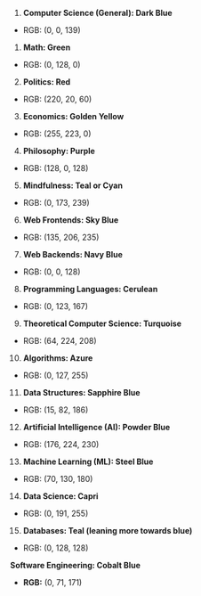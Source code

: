 1. **Computer Science (General): Dark Blue**
- RGB: (0, 0, 139)
1. **Math: Green**
- RGB: (0, 128, 0)
2. **Politics: Red**
- RGB: (220, 20, 60)
3. **Economics: Golden Yellow**
- RGB: (255, 223, 0)
4. **Philosophy: Purple**
- RGB: (128, 0, 128)
5. **Mindfulness: Teal or Cyan**
- RGB: (0, 173, 239)

6. **Web Frontends: Sky Blue**
- RGB: (135, 206, 235)
7. **Web Backends: Navy Blue**
- RGB: (0, 0, 128)
8. **Programming Languages: Cerulean**
- RGB: (0, 123, 167)
9. **Theoretical Computer Science: Turquoise**
- RGB: (64, 224, 208)
10. **Algorithms: Azure**
- RGB: (0, 127, 255)
11. **Data Structures: Sapphire Blue**
- RGB: (15, 82, 186)
12. **Artificial Intelligence (AI): Powder Blue**
- RGB: (176, 224, 230)
13. **Machine Learning (ML): Steel Blue**
- RGB: (70, 130, 180)
14. **Data Science: Capri**
- RGB: (0, 191, 255)
15. **Databases: Teal (leaning more towards blue)**
- RGB: (0, 128, 128)

**Software Engineering: Cobalt Blue**
- **RGB:** (0, 71, 171)